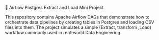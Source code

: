 🚀 Airflow Postgres Extract and Load Mini Project

This repository contains Apache Airflow DAGs that demonstrate how to orchestrate data pipelines by creating tables in Postgres and loading CSV files into them.
The project simulates a simple (Extract, transform ,Load) workflow commonly used in real-world Data Engineering.













